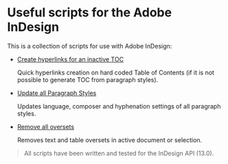 # Useful scripts for the Adobe InDesign


This is a collection of scripts for use with Adobe InDesign:

* <a href="https://github.com/zeflik/Indesign-scripts/blob/master/CreatingHyperlinksForAnInactiveTOC.jsx">Create hyperlinks for an inactive TOC</a>
  
  Quick hyperlinks creation on hard coded Table of Contents (if it is not possible to generate TOC from paragraph styles).
  
* <a href="https://github.com/zeflik/Indesign-scripts/blob/master/UpdateAllParagraphStyles.jsx">Update all Paragraph Styles</a>
  
  Updates language, composer and hyphenation settings of all paragraph styles.
  
* <a href="https://github.com/zeflik/Indesign-scripts/blob/master/removeAllOversets.jsx">Remove all oversets</a>
  
  Removes text and table oversets in active document or selection.
  
  

> All scripts have been written and tested for the InDesign API (13.0).
